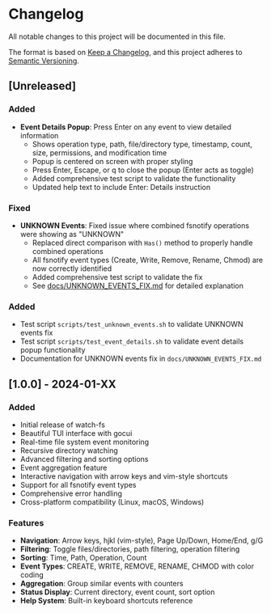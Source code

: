 # Changelog

All notable changes to this project will be documented in this file.

The format is based on [Keep a Changelog](https://keepachangelog.com/en/1.0.0/),
and this project adheres to [Semantic Versioning](https://semver.org/spec/v2.0.0.html).

## [Unreleased]

### Added

- **Event Details Popup**: Press Enter on any event to view detailed information
  - Shows operation type, path, file/directory type, timestamp, count, size, permissions, and modification time
  - Popup is centered on screen with proper styling
  - Press Enter, Escape, or q to close the popup (Enter acts as toggle)
  - Added comprehensive test script to validate the functionality
  - Updated help text to include Enter: Details instruction

### Fixed

- **UNKNOWN Events**: Fixed issue where combined fsnotify operations were showing as "UNKNOWN"
  - Replaced direct comparison with `Has()` method to properly handle combined operations
  - All fsnotify event types (Create, Write, Remove, Rename, Chmod) are now correctly identified
  - Added comprehensive test script to validate the fix
  - See [docs/UNKNOWN_EVENTS_FIX.md](docs/UNKNOWN_EVENTS_FIX.md) for detailed explanation

### Added

- Test script `scripts/test_unknown_events.sh` to validate UNKNOWN events fix
- Test script `scripts/test_event_details.sh` to validate event details popup functionality
- Documentation for UNKNOWN events fix in `docs/UNKNOWN_EVENTS_FIX.md`

## [1.0.0] - 2024-01-XX

### Added

- Initial release of watch-fs
- Beautiful TUI interface with gocui
- Real-time file system event monitoring
- Recursive directory watching
- Advanced filtering and sorting options
- Event aggregation feature
- Interactive navigation with arrow keys and vim-style shortcuts
- Support for all fsnotify event types
- Comprehensive error handling
- Cross-platform compatibility (Linux, macOS, Windows)

### Features

- **Navigation**: Arrow keys, hjkl (vim-style), Page Up/Down, Home/End, g/G
- **Filtering**: Toggle files/directories, path filtering, operation filtering
- **Sorting**: Time, Path, Operation, Count
- **Event Types**: CREATE, WRITE, REMOVE, RENAME, CHMOD with color coding
- **Aggregation**: Group similar events with counters
- **Status Display**: Current directory, event count, sort option
- **Help System**: Built-in keyboard shortcuts reference
